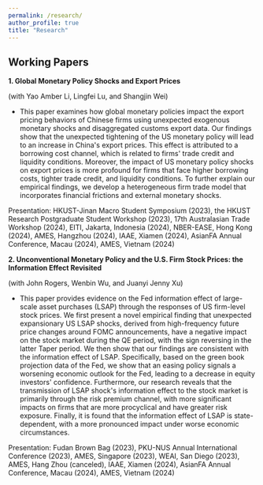 ```yaml
---
permalink: /research/
author_profile: true
title: "Research"
---
```



## Working Papers

**1. Global Monetary Policy Shocks and Export Prices**

(with Yao Amber Li, Lingfei Lu, and Shangjin Wei)

+ This paper examines how global monetary policies impact the export pricing behaviors of Chinese firms using unexpected exogenous monetary shocks and disaggregated customs export data. Our findings show that the unexpected tightening of the US monetary policy will lead to an increase in China's export prices. This effect is attributed to a borrowing cost channel, which is related to firms' trade credit and liquidity conditions. Moreover, the impact of US monetary policy shocks on export prices is more profound for firms that face higher borrowing costs, tighter trade credit, and liquidity conditions. To further explain our empirical findings, we develop a heterogeneous firm trade model that incorporates financial frictions and external monetary shocks.

Presentation: HKUST-Jinan Macro Student Symposium (2023), the HKUST Research Postgraduate Student Workshop (2023), 17th Australasian Trade Workshop (2024), EITI, Jakarta, Indonesia (2024), NBER-EASE, Hong Kong (2024), AMES, Hangzhou (2024), IAAE, Xiamen (2024), AsianFA Annual Conference, Macau (2024), AMES, Vietnam (2024)


**2. Unconventional Monetary Policy and the U.S. Firm Stock Prices: the Information Effect Revisited**

(with John Rogers, Wenbin Wu, and Juanyi Jenny Xu)

+ This paper provides evidence on the Fed information effect of large-scale asset purchases (LSAP) through the responses of US firm-level stock prices. We first present a novel empirical finding that unexpected expansionary US LSAP shocks, derived from high-frequency future price changes around FOMC announcements, have a negative impact on the stock market during the QE period, with the sign reversing in the latter Taper period. We then show that our findings are consistent with the information effect of LSAP. Specifically, based on the green book projection data of the Fed, we show that an easing policy signals a worsening economic outlook for the Fed, leading to a decrease in equity investors' confidence. Furthermore, our research reveals that the transmission of LSAP shock's information effect to the stock market is primarily through the risk premium channel, with more significant impacts on firms that are more procyclical and have greater risk exposure. Finally, it is found that the information effect of LSAP is state-dependent, with a more pronounced impact under worse economic circumstances.

Presentation: Fudan Brown Bag (2023), PKU-NUS Annual International Conference (2023), AMES, Singapore (2023), WEAI, San Diego (2023), AMES, Hang Zhou (canceled), IAAE, Xiamen (2024), AsianFA Annual Conference, Macau (2024), AMES, Vietnam (2024)
